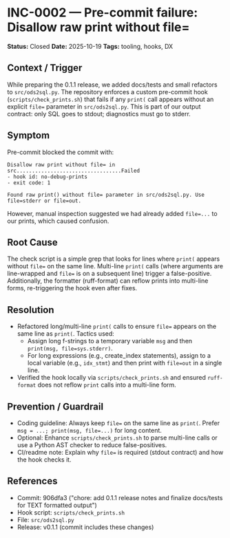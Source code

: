 # INC-0002 — Pre-commit failure: Disallow raw print without file=

**Status:** Closed
**Date:** 2025-10-19
**Tags:** tooling, hooks, DX

## Context / Trigger
While preparing the 0.1.1 release, we added docs/tests and small refactors to `src/ods2sql.py`. The repository enforces a custom pre-commit hook (`scripts/check_prints.sh`) that fails if any `print(` call appears without an explicit `file=` parameter in `src/ods2sql.py`. This is part of our output contract: only SQL goes to stdout; diagnostics must go to stderr.

## Symptom
Pre-commit blocked the commit with:
```
Disallow raw print without file= in src..................................Failed
- hook id: no-debug-prints
- exit code: 1

Found raw print() without file= parameter in src/ods2sql.py. Use file=stderr or file=out.
```
However, manual inspection suggested we had already added `file=...` to our prints, which caused confusion.

## Root Cause
The check script is a simple grep that looks for lines where `print(` appears without `file=` on the same line. Multi-line `print(` calls (where arguments are line-wrapped and `file=` is on a subsequent line) trigger a false-positive. Additionally, the formatter (ruff-format) can reflow prints into multi-line forms, re-triggering the hook even after fixes.

## Resolution
- Refactored long/multi-line `print(` calls to ensure `file=` appears on the same line as `print(`. Tactics used:
  - Assign long f-strings to a temporary variable `msg` and then `print(msg, file=sys.stderr)`.
  - For long expressions (e.g., create_index statements), assign to a local variable (e.g., `idx_stmt`) and then print with `file=out` in a single line.
- Verified the hook locally via `scripts/check_prints.sh` and ensured `ruff-format` does not reflow `print` calls into a multi-line form.

## Prevention / Guardrail
- Coding guideline: Always keep `file=` on the same line as `print(`. Prefer `msg = ...; print(msg, file=...)` for long content.
- Optional: Enhance `scripts/check_prints.sh` to parse multi-line calls or use a Python AST checker to reduce false-positives.
- CI/readme note: Explain why `file=` is required (stdout contract) and how the hook checks it.

## References
- Commit: 906dfa3 ("chore: add 0.1.1 release notes and finalize docs/tests for TEXT formatted output")
- Hook script: `scripts/check_prints.sh`
- File: `src/ods2sql.py`
- Release: v0.1.1 (commit includes these changes)
